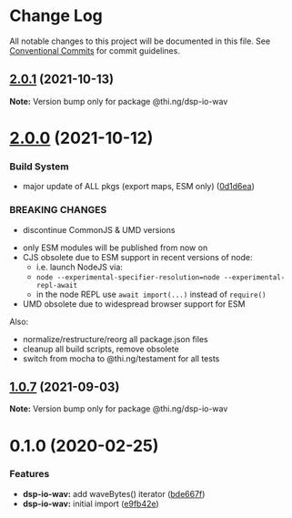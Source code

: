 # Change Log

All notable changes to this project will be documented in this file.
See [Conventional Commits](https://conventionalcommits.org) for commit guidelines.

## [2.0.1](https://github.com/thi-ng/umbrella/compare/@thi.ng/dsp-io-wav@2.0.0...@thi.ng/dsp-io-wav@2.0.1) (2021-10-13)

**Note:** Version bump only for package @thi.ng/dsp-io-wav





# [2.0.0](https://github.com/thi-ng/umbrella/compare/@thi.ng/dsp-io-wav@1.0.7...@thi.ng/dsp-io-wav@2.0.0) (2021-10-12)


### Build System

* major update of ALL pkgs (export maps, ESM only) ([0d1d6ea](https://github.com/thi-ng/umbrella/commit/0d1d6ea9fab2a645d6c5f2bf2591459b939c09b6))


### BREAKING CHANGES

* discontinue CommonJS & UMD versions

- only ESM modules will be published from now on
- CJS obsolete due to ESM support in recent versions of node:
  - i.e. launch NodeJS via:
  - `node --experimental-specifier-resolution=node --experimental-repl-await`
  - in the node REPL use `await import(...)` instead of `require()`
- UMD obsolete due to widespread browser support for ESM

Also:
- normalize/restructure/reorg all package.json files
- cleanup all build scripts, remove obsolete
- switch from mocha to @thi.ng/testament for all tests






##  [1.0.7](https://github.com/thi-ng/umbrella/compare/@thi.ng/dsp-io-wav@1.0.6...@thi.ng/dsp-io-wav@1.0.7) (2021-09-03) 

**Note:** Version bump only for package @thi.ng/dsp-io-wav 

#  0.1.0 (2020-02-25) 

###  Features 

- **dsp-io-wav:** add waveBytes() iterator ([bde667f](https://github.com/thi-ng/umbrella/commit/bde667fe4b08f03a7bbf4fa95d8e71c296d5bfb7)) 
- **dsp-io-wav:** initial import ([e9fb42e](https://github.com/thi-ng/umbrella/commit/e9fb42e5cb260997ff38055e713aebd82aaf3843))
